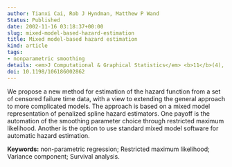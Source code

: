 ```yaml
---
author: Tianxi Cai, Rob J Hyndman, Matthew P Wand
Status: Published
date: 2002-11-16 03:18:37+00:00
slug: mixed-model-based-hazard-estimation
title: Mixed model-based hazard estimation
kind: article
tags:
- nonparametric smoothing
details: <em>J Computational & Graphical Statistics</em> <b>11</b>(4), 784-798
doi: 10.1198/106186002862
---
```


We propose a new method for estimation of the hazard function from a set of censored failure time data, with a view to extending the general approach to more complicated models. The approach is based on a mixed model representation of penalized spline hazard estimators. One payoff is the automation of the smoothing parameter choice through restricted maximum likelihood. Another is the option to use standard mixed model software for automatic hazard estimation.


**Keywords:** non-parametric regression; Restricted maximum likelihood; Variance component; Survival analysis.
